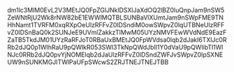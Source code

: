 dm1lc3MlM0EvL2V3MEtJQ0FpZGlJNklDSXlJaXdOQ2lBZ0luQnpJam9nSW5ZeWNtRjU2Wk8rNW82bE1EWWlMQTBLSUNBaVlXUmtJam9nSWpFME9TNHhNamt1TVRFM0xqRXpOeUlzRFFvZ0lDSndiM0owSWpvZ0lqUTBNeUlzRFFvZ0lDSnBaQ0k2SUNJeE9UVmlZakkzTlMwM05UYzNMVFEwWVdNdE9EazFZaTB5TkdJM01UYzRaRFJoT0RBaUxBMEtJQ0FpWVdsa0lqb2dJakl6TXlJc0RRb2dJQ0p1WlhRaU9pQWlkR053SWl3TkNpQWdJblI1Y0dVaU9pQWlibTl1WlNJc0RRb2dJQ0pvYjNOMElqb2dJaUlzRFFvZ0lDSndZWFJvSWpvZ0lpSXNEUW9nSUNKMGJITWlPaUFpSWcwS2ZRJTNEJTNEJTBB
